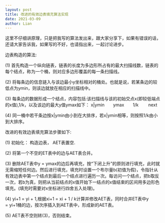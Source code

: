 ```yaml
---
layout: post
title: 改进的有效边表填充算法实现
date: 2021-03-09
author: Lian
---
```


这里不仔细讲原理，只是把我写的算法发出来，跟大家分享下，如果有错误的话，还请大家告诉我，如果写的不好，也请指出来，一起讨论进步。

边表构造的算法:

(1) 首先构造一个纵向链表，链表的长度为多边形所占有的最大扫描线数，链表的每个结点，称为一个桶，则对应多边形覆盖的每一条扫描线。

(2) 将每条边的信息链入与该边最小y坐标相对的桶处。也就是说，若某条边的较低点为ymin，则该边就放在相应的扫描线中。

(3) 每条边的数据形成一个结点，内容包括:该扫描线与该的初始交点x(即较低端点的x值),1/k，以及该边的最大y值ymax如下：
x|ymin　　ymax　　1/k 　　next

(4) 同一桶中若干条边按x|ymin由小到在大排序，若x|ymin相等，则按照1/k由小到大排序。

改进的有效边表填充算法步骤如下:

(1) 初始化： 构造边表， AET表置空.

(2) 将第一个不空的ET表中的边与AET表合并。

(3) 删除AET表中y = ymax的边后再填充，按“下闭上升”的原则进行填充，此时就无需缩短任何边。然后进行填充，填充时设置一个布尔量b(初值为假)，令指针从有效边表中第一个结点到最后一个结点进行遍历一次。每访问一个结点，把b取反一次，若b为真，则把从当前结点的x值开始下一结点的x值结束的区间用多边形色填充。(填充时需要对x坐标进行四舍五入处理)。

(4) yi+1 = yi + 1,根据xi+1 = xi + 1 / k计算并修改AET表，同时合并ET表中y = yi+1桶的边，按次序插入到AET表中，形成新的AET表。

(5) AET表不空则转(3)，否则结束。
